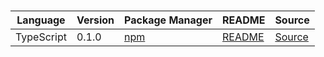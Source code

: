 # 

|Language|Version|Package Manager|README|Source|
|-|-|-|-|-|
|TypeScript|0.1.0|[npm](https://www.npmjs.com/package/bellhop-partners-typescript/v/0.1.0)|[README](https://github.com/konfig-dev/bellhop-sdks/tree/HEAD/typescript#readme)|[Source](https://github.com/konfig-dev/bellhop-sdks/tree/HEAD/typescript)|
